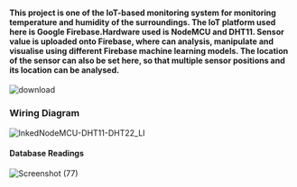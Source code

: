 #### This project is one of the IoT-based monitoring system for monitoring temperature and humidity of the surroundings. The IoT platform used here is Google Firebase.Hardware used is NodeMCU and DHT11. Sensor value is uploaded onto Firebase, where can analysis, manipulate and visualise using different Firebase machine learning models. The location of the sensor can also be set here, so that multiple sensor positions and its location can be analysed.


![download](https://user-images.githubusercontent.com/47140660/79683487-192f2e00-8248-11ea-92f2-539a41c56528.png)

### Wiring Diagram
![InkedNodeMCU-DHT11-DHT22_LI](https://user-images.githubusercontent.com/47140660/79683687-57791d00-8249-11ea-94a1-f81da85468b8.jpg)

#### Database Readings

![Screenshot (77)](https://user-images.githubusercontent.com/47140660/79683807-1f260e80-824a-11ea-8d72-25c85f58354e.png)


